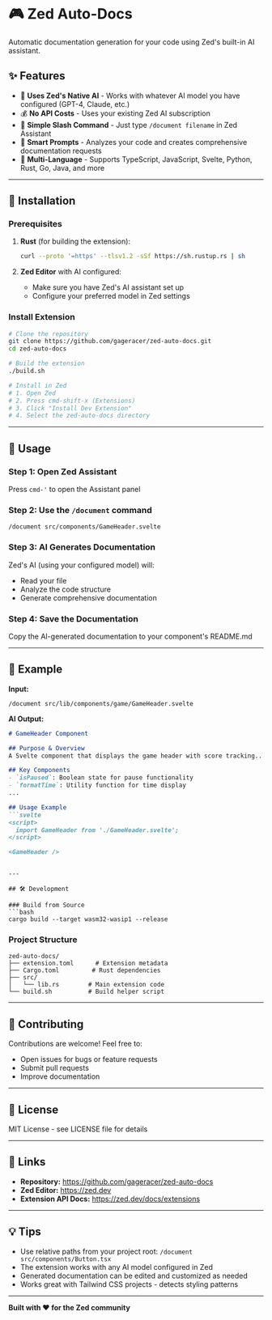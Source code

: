 # 🎮 Zed Auto-Docs

Automatic documentation generation for your code using Zed's built-in AI assistant.

## ✨ Features

- 🤖 **Uses Zed's Native AI** - Works with whatever AI model you have configured (GPT-4, Claude, etc.)
- 💰 **No API Costs** - Uses your existing Zed AI subscription
- 🔧 **Simple Slash Command** - Just type `/document filename` in Zed Assistant
- 📝 **Smart Prompts** - Analyzes your code and creates comprehensive documentation requests
- 🎯 **Multi-Language** - Supports TypeScript, JavaScript, Svelte, Python, Rust, Go, Java, and more

---

## 🚀 Installation

### Prerequisites

1. **Rust** (for building the extension):
   ```bash
   curl --proto '=https' --tlsv1.2 -sSf https://sh.rustup.rs | sh
   ```

2. **Zed Editor** with AI configured:
   - Make sure you have Zed's AI assistant set up
   - Configure your preferred model in Zed settings

### Install Extension

```bash
# Clone the repository
git clone https://github.com/gageracer/zed-auto-docs.git
cd zed-auto-docs

# Build the extension
./build.sh

# Install in Zed
# 1. Open Zed
# 2. Press cmd-shift-x (Extensions)
# 3. Click "Install Dev Extension"
# 4. Select the zed-auto-docs directory
```

---

## 📖 Usage

### Step 1: Open Zed Assistant
Press `cmd-'` to open the Assistant panel

### Step 2: Use the `/document` command
```
/document src/components/GameHeader.svelte
```

### Step 3: AI Generates Documentation
Zed's AI (using your configured model) will:
- Read your file
- Analyze the code structure
- Generate comprehensive documentation

### Step 4: Save the Documentation
Copy the AI-generated documentation to your component's README.md

---

## 🎯 Example

**Input:**
```
/document src/lib/components/game/GameHeader.svelte
```

**AI Output:**
```markdown
# GameHeader Component

## Purpose & Overview
A Svelte component that displays the game header with score tracking...

## Key Components
- `isPaused`: Boolean state for pause functionality
- `formatTime`: Utility function for time display
...

## Usage Example
```svelte
<script>
  import GameHeader from './GameHeader.svelte';
</script>

<GameHeader />
```
```

---

## 🛠️ Development

### Build from Source
```bash
cargo build --target wasm32-wasip1 --release
```

### Project Structure
```
zed-auto-docs/
├── extension.toml      # Extension metadata
├── Cargo.toml         # Rust dependencies
├── src/
│   └── lib.rs        # Main extension code
└── build.sh          # Build helper script
```

---

## 🤝 Contributing

Contributions are welcome! Feel free to:
- Open issues for bugs or feature requests
- Submit pull requests
- Improve documentation

---

## 📄 License

MIT License - see LICENSE file for details

---

## 🔗 Links

- **Repository:** https://github.com/gageracer/zed-auto-docs
- **Zed Editor:** https://zed.dev
- **Extension API Docs:** https://zed.dev/docs/extensions

---

## 💡 Tips

- Use relative paths from your project root: `/document src/components/Button.tsx`
- The extension works with any AI model configured in Zed
- Generated documentation can be edited and customized as needed
- Works great with Tailwind CSS projects - detects styling patterns

---

**Built with ❤️ for the Zed community**